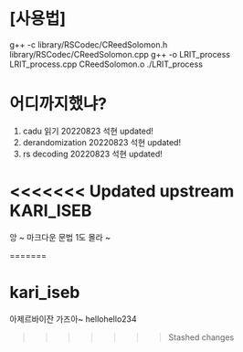 # [사용법]
g++ -c library/RSCodec/CReedSolomon.h library/RSCodec/CReedSolomon.cpp
g++ -o LRIT_process LRIT_process.cpp CReedSolomon.o 
./LRIT_process


# 어디까지했냐?
1. cadu 읽기 20220823 석현 updated!
2. derandomization 20220823 석현 updated!
3. rs decoding 20220823 석현 updated!


<<<<<<< Updated upstream
KARI_ISEB
==========
앙 ~ 마크다운 문법 1도 몰라 ~

=======
# kari_iseb
아제르바이잔 가즈아~
hellohello234
>>>>>>> Stashed changes
